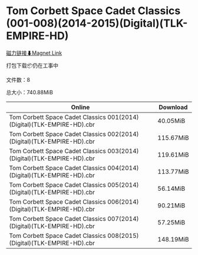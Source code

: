 # Tom Corbett Space Cadet Classics (001-008)(2014-2015)(Digital)(TLK-EMPIRE-HD)

[磁力链接⬇Magnet Link](magnet:?xt=urn:btih:bb36f7baf885e076b3a952e51a801c3b6b0a6420&dn=Tom%20Corbett%20Space%20Cadet%20Classics%20%28001-008%29%282014-2015%29%28Digital%29%28TLK-EMPIRE-HD%29)

打包下载📦仍在工事中

文件数：8

总大小：740.88MiB

Online | Download
--- | ---
Tom Corbett Space Cadet Classics 001(2014)(Digital)(TLK-EMPIRE-HD).cbr | 40.05MiB
Tom Corbett Space Cadet Classics 002(2014)(Digital)(TLK-EMPIRE-HD).cbr | 115.67MiB
Tom Corbett Space Cadet Classics 003(2014)(Digital)(TLK-EMPIRE-HD).cbr | 119.61MiB
Tom Corbett Space Cadet Classics 004(2014)(Digital)(TLK-EMPIRE-HD).cbr | 113.77MiB
Tom Corbett Space Cadet Classics 005(2014)(Digital)(TLK-EMPIRE-HD).cbr | 56.14MiB
Tom Corbett Space Cadet Classics 006(2014)(Digital)(TLK-EMPIRE-HD).cbr | 90.21MiB
Tom Corbett Space Cadet Classics 007(2014)(Digital)(TLK-EMPIRE-HD).cbr | 57.25MiB
Tom Corbett Space Cadet Classics 008(2015)(Digital)(TLK-EMPIRE-HD).cbr | 148.19MiB